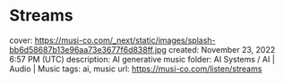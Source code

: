 # Streams

cover: https://musi-co.com/_next/static/images/splash-bb6d58687b13e96aa73e3677f6d838ff.jpg
created: November 23, 2022 6:57 PM (UTC)
description: AI generative music
folder: AI Systems / AI | Audio | Music
tags: ai, music
url: https://musi-co.com/listen/streams